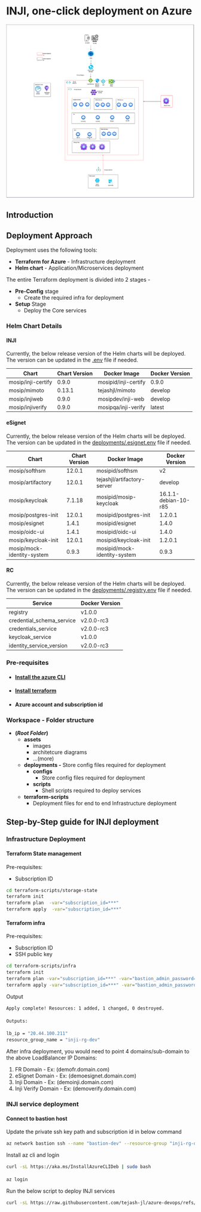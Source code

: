 # INJI, one-click deployment on Azure

![infra](assets/inji_architecture.png)

## Introduction

## Deployment Approach

Deployment uses the following tools:

- **Terraform for Azure** - Infrastructure deployment
- **Helm chart** - Application/Microservices deployment


The entire Terraform deployment is divided into 2 stages -

- **Pre-Config** stage
    - Create the required infra for deployment
- **Setup** Stage
    - Deploy the Core services

### Helm Chart Details
#### INJI
Currently, the below release version of the Helm charts will be deployed. The version can be updated in the [.env](.env) file if needed.

| Chart                      | Chart Version | Docker Image                 | Docker Version |
|----------------------------|---------------|------------------------------|----------------|
| mosip/inji-certify         | 0.9.0         | mosipid/inji-certify         | 0.9.0          |
| mosip/mimoto               | 0.13.1        | tejashjl/mimoto              | develop        |
| mosip/injiweb              | 0.9.0         | mosipdev/inji-web            | develop        |
| mosip/injiverify           | 0.9.0         | mosipqa/inji-verify          | latest         |

#### eSignet
Currently, the below release version of the Helm charts will be deployed. The version can be updated in the [deployments/.esignet.env](deployments/.esignet.env) file if needed.

| Chart                      | Chart Version | Docker Image                 | Docker Version       |
|----------------------------|---------------|------------------------------|----------------------|
| mosip/softhsm              | 12.0.1        | mosipid/softhsm              | v2                   |
| mosip/artifactory          | 12.0.1        | tejashjl/artifactory-server  | develop              |
| mosip/keycloak             | 7.1.18        | mosipid/mosip-keycloak       | 16.1.1-debian-10-r85 |
| mosip/postgres-init        | 12.0.1        | mosipid/postgres-init        | 1.2.0.1              |
| mosip/esignet              | 1.4.1         | mosipid/esignet              | 1.4.0                |
| mosip/oidc-ui              | 1.4.1         | mosipid/oidc-ui              | 1.4.0                |
| mosip/keycloak-init        | 12.0.1        | mosipid/keycloak-init        | 1.2.0.1              |
| mosip/mock-identity-system | 0.9.3         | mosipid/mock-identity-system | 0.9.3                |


#### RC
Currently, the below release version of the Helm charts will be deployed. The version can be updated in the [deployments/.registry.env](deployments/.registry.env) file if needed.

| Service                   | Docker Version |
|---------------------------|----------------|
| registry                  | v1.0.0         |
| credential_schema_service | v2.0.0-rc3     |
| credentials_service       | v2.0.0-rc3     |
| keycloak_service          | v1.0.0         |
| identity_service_version  | v2.0.0-rc3     |


### Pre-requisites

- #### [Install the azure CLI](https://learn.microsoft.com/en-us/cli/azure/install-azure-cli)

- #### [Install terraform](https://developer.hashicorp.com/terraform/tutorials/aws-get-started/install-cli)

- #### Azure account and subscription id

### Workspace - Folder structure

- **(***Root Folder***)**
    - **assets**
        - images
        - architetcure diagrams
        - ...(more)
    - **deployments -** Store config files required for deployment
        - **configs**
            - Store config files required for deployment
        - **scripts**
            - Shell scripts required to deploy services
    - **terraform-scripts**
        - Deployment files for end to end Infrastructure deployment
    


## Step-by-Step guide for INJI deployment

### Infrastructure Deployment

#### Terraform State management
Pre-requisites:
- Subscription ID

```bash
cd terraform-scripts/storage-state
terraform init
terraform plan  -var="subscription_id=***" 
terraform apply  -var="subscription_id=***" 
```

#### Terraform infra
Pre-requisites:
- Subscription ID
- SSH public key

```bash
cd terraform-scripts/infra
terraform init
terraform plan -var="subscription_id=***" -var="bastion_admin_password=admin@123" -var="ssh_public_key=ssh***"
terraform apply -var="subscription_id=***" -var="bastion_admin_password=admin@123" -var="ssh_public_key=ssh***"
```

Output
```bash
Apply complete! Resources: 1 added, 1 changed, 0 destroyed.

Outputs:

lb_ip = "20.44.100.211"
resource_group_name = "inji-rg-dev"
```

After infra deployment, you would need to point 4 domains/sub-domain to the above LoadBalancer IP
Domains:
1. FR Domain - Ex: (demofr.domain.com)
2. eSignet Domain - Ex: (demoesignet.domain.com)
3. Inji Domain - Ex: (demoinji.domain.com)
4. Inji Verify Domain - Ex: (demoverify.domain.com)

### INJI service deployment

#### Connect to bastion host
Update the private ssh key path and subscription id in below command
```bash
az network bastion ssh --name "bastion-dev" --resource-group "inji-rg-dev" --target-resource-id "/subscriptions/**subscription_id**/resourceGroups/inji-rg-dev/providers/Microsoft.Compute/virtualMachines/bastion-vm-dev" --auth-type "ssh-key" --ssh-key "~/.ssh/id_ed25519" --username adminuser
```
Install az cli and login
```bash
curl -sL https://aka.ms/InstallAzureCLIDeb | sudo bash

az login
```

Run the below script to deploy INJI services
```bash
curl -sL https://raw.githubusercontent.com/tejash-jl/azure-devops/refs/heads/main/inji_setup.sh | bash -s -- 
```